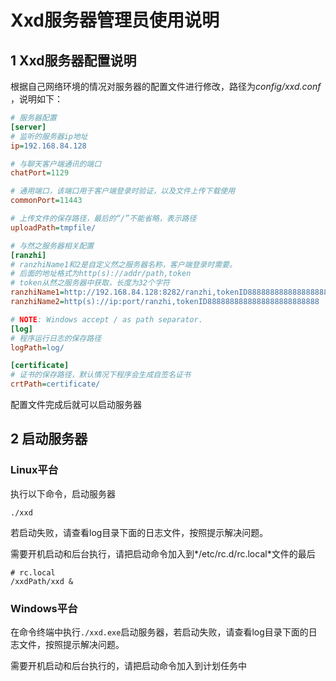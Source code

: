 # Xxd服务器管理员使用说明

## 1 Xxd服务器配置说明

根据自己网络环境的情况对服务器的配置文件进行修改，路径为*config/xxd.conf* ，说明如下：

```ini
# 服务器配置
[server]
# 监听的服务器ip地址
ip=192.168.84.128

# 与聊天客户端通讯的端口
chatPort=1129

# 通用端口，该端口用于客户端登录时验证，以及文件上传下载使用
commonPort=11443

# 上传文件的保存路径，最后的“/”不能省略，表示路径
uploadPath=tmpfile/

# 与然之服务器相关配置
[ranzhi]
# ranzhiName1和2是自定义然之服务器名称，客户端登录时需要。
# 后面的地址格式为http(s)://addr/path,token
# token从然之服务器中获取，长度为32个字符
ranzhiName1=http://192.168.84.128:8282/ranzhi,tokenID8888888888888888888888888
ranzhiName2=http(s)://ip:port/ranzhi,tokenID8888888888888888888888888

# NOTE: Windows accept / as path separator.
[log]
# 程序运行日志的保存路径
logPath=log/

[certificate]
# 证书的保存路径，默认情况下程序会生成自签名证书
crtPath=certificate/
```

配置文件完成后就可以启动服务器

## 2 启动服务器

### Linux平台

执行以下命令，启动服务器

```shell
./xxd
```

若启动失败，请查看log目录下面的日志文件，按照提示解决问题。

需要开机启动和后台执行，请把启动命令加入到*/etc/rc.d/rc.local*文件的最后

```shell
# rc.local
/xxdPath/xxd &

```



### Windows平台

在命令终端中执行`./xxd.exe`启动服务器，若启动失败，请查看log目录下面的日志文件，按照提示解决问题。

需要开机启动和后台执行的，请把启动命令加入到计划任务中